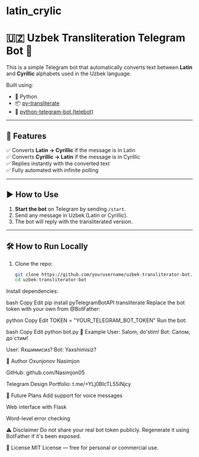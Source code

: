 # latin_crylic
# 🇺🇿 Uzbek Transliteration Telegram Bot 🤖

This is a simple Telegram bot that automatically converts text between **Latin** and **Cyrillic** alphabets used in the Uzbek language.

Built using:
- 🐍 Python
- 📦 [py-transliterate](https://pypi.org/project/transliterate/)
- 🤖 [python-telegram-bot (telebot)](https://pypi.org/project/pyTelegramBotAPI/)

---

## 🚀 Features

✅ Converts **Latin → Cyrillic** if the message is in Latin  
✅ Converts **Cyrillic → Latin** if the message is in Cyrillic  
✅ Replies instantly with the converted text  
✅ Fully automated with infinite polling  

---

## ▶️ How to Use

1. **Start the bot** on Telegram by sending `/start`.
2. Send any message in Uzbek (Latin or Cyrillic).
3. The bot will reply with the transliterated version.

---

## 🛠 How to Run Locally

1. Clone the repo:
   ```bash
   git clone https://github.com/yourusername/uzbek-transliterator-bot.git
   cd uzbek-transliterator-bot
Install dependencies:

bash
Copy
Edit
pip install pyTelegramBotAPI transliterate
Replace the bot token with your own from @BotFather:

python
Copy
Edit
TOKEN = "YOUR_TELEGRAM_BOT_TOKEN"
Run the bot:

bash
Copy
Edit
python bot.py
📎 Example
User: Salom, do'stim!
Bot: Салом, до`стим!

User: Яхшимисиз?
Bot: Yaxshimisiz?

📌 Author
Oxunjonov Nasimjon

GitHub: github.com/Nasimjon05

Telegram Design Portfolio: t.me/+YLj0BIcTL55iNjcy

🧠 Future Plans
Add support for voice messages

Web interface with Flask

Word-level error checking

⚠️ Disclaimer
Do not share your real bot token publicly. Regenerate it using BotFather if it's been exposed.

🏁 License
MIT License — free for personal or commercial use.
